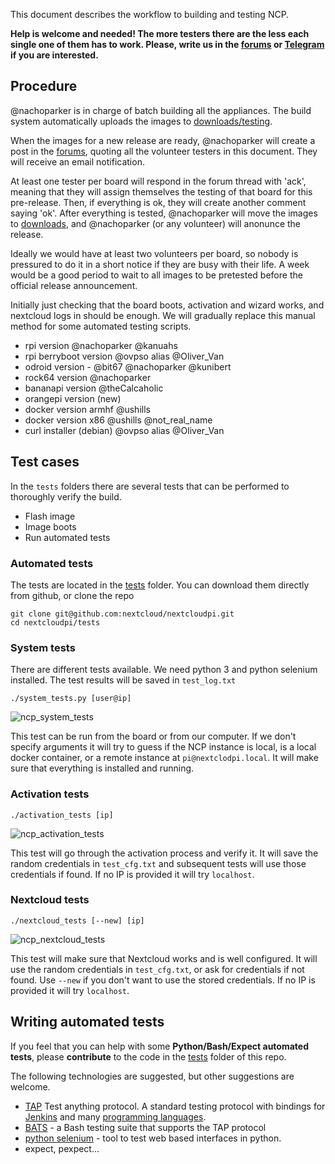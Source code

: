 This document describes the workflow to building and testing NCP.

**Help is welcome and  needed! The more testers there are the less each single one of them has to work. Please, write us in the [forums](https://help.nextcloud.com/c/support/appliances-docker-snappy-vm) or [Telegram](https://t.me/NextCloudPi) if you are interested.**

## Procedure

@nachoparker is in charge of batch building all the appliances. The build system automatically uploads the images to [downloads/testing](https://ownyourbits.com/downloads/testing).

When the images for a new release are ready, @nachoparker will create a post in the [forums](https://help.nextcloud.com/c/support/appliances-docker-snappy-vm), quoting all the volunteer testers in this document. They will receive an email notification.

At least one tester per board will respond in the forum thread with 'ack', meaning that they will assign themselves the testing of that board for this pre-release. Then, if everything is ok, they will create another comment saying 'ok'. After everything is tested, @nachoparker will move the images to [downloads](https://ownyourbits.com/downlads), and @nachoparker (or any volunteer) will anonunce the release.

Ideally we would have at least two volunteers per board, so nobody is pressured to do it in a short notice if they are busy with their life. A week would be a good period to wait to all images to be pretested before the official release announcement.

Initially just checking that the board boots, activation and wizard works, and nextcloud logs in should be enough. We will gradually replace this manual method for some automated testing scripts.

- rpi version @nachoparker @kanuahs 
- rpi berryboot version @ovpso alias @Oliver_Van
- odroid version - @bit67 @nachoparker @kunibert
- rock64 version @nachoparker  
- bananapi version @theCalcaholic 
- orangepi version (new)
- docker version armhf @ushills 
- docker version x86 @ushills @not_real_name
- curl installer (debian) @ovpso alias @Oliver_Van

## Test cases

In the `tests` folders there are several tests that can be performed to thoroughly verify the build.

- Flash image
- Image boots
- Run automated tests

### Automated tests

The tests are located in the [tests](https://github.com/nextcloud/nextcloudpi/tree/master/tests) folder. You can download them directly from github, or clone the repo

```
git clone git@github.com:nextcloud/nextcloudpi.git
cd nextcloudpi/tests
```

### System tests

There are different tests available. We need python 3 and python selenium installed. The test results will be saved in `test_log.txt`

```
./system_tests.py [user@ip]
```
![ncp_system_tests](https://user-images.githubusercontent.com/21343324/47269139-58909780-d549-11e8-9686-69122d986b51.png)

This test can be run from the board or from our computer. If we don't specify arguments it will try to guess if the NCP instance is local, is a local docker container, or a remote instance at `pi@nextclodpi.local`. It will make sure that everything is installed and running.

### Activation tests

```
./activation_tests [ip]
```
![ncp_activation_tests](https://user-images.githubusercontent.com/21343324/47269157-95f52500-d549-11e8-8253-9450ef4d2f49.png)

This test will go through the activation process and verify it. It will save the random credentials in `test_cfg.txt` and subsequent tests will use those credentials if found. If no IP is provided it will try `localhost`.

### Nextcloud tests

```
./nextcloud_tests [--new] [ip]
```
![ncp_nextcloud_tests](https://user-images.githubusercontent.com/21343324/47269138-57f80100-d549-11e8-933a-ff37160bc862.png)

This test will make sure that Nextcloud works and is well configured. It will use the random credentials in `test_cfg.txt`, or ask for credentials if not found. Use `--new` if you don't want to use the stored credentials. If no IP is provided it will try `localhost`.

## Writing automated tests

If you feel that you can help with some **Python/Bash/Expect automated tests**, please **contribute** to the code in the [tests](https://github.com/nextcloud/nextcloudpi/tree/master/tests) folder of this repo.

The following technologies are suggested, but other suggestions are welcome.

- [TAP](https://testanything.org) Test anything protocol. A standard testing protocol with bindings for [Jenkins](https://wiki.jenkins.io/display/JENKINS/TAP+Plugin) and many [programming languages](https://testanything.org/producers.html).
- [BATS](https://github.com/sstephenson/bats) - a Bash testing suite that supports the TAP protocol
- [python selenium](https://selenium-python.readthedocs.io/) - tool to test web based interfaces in python.
- expect, pexpect...